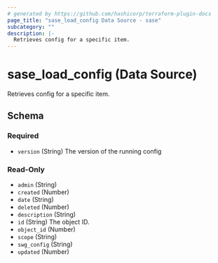 ```yaml
---
# generated by https://github.com/hashicorp/terraform-plugin-docs
page_title: "sase_load_config Data Source - sase"
subcategory: ""
description: |-
  Retrieves config for a specific item.
---
```


# sase_load_config (Data Source)

Retrieves config for a specific item.



<!-- schema generated by tfplugindocs -->
## Schema

### Required

- `version` (String) The version of the running config

### Read-Only

- `admin` (String)
- `created` (Number)
- `date` (String)
- `deleted` (Number)
- `description` (String)
- `id` (String) The object ID.
- `object_id` (Number)
- `scope` (String)
- `swg_config` (String)
- `updated` (Number)


